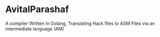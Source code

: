 # AvitalParashaf
A compiler Written in Golang, Translating Hack files to ASM Files via an intermediate language (AM)
